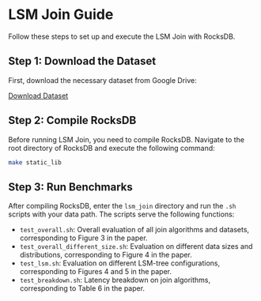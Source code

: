 # LSM Join Guide

Follow these steps to set up and execute the LSM Join with RocksDB.

## Step 1: Download the Dataset

First, download the necessary dataset from Google Drive:

[Download Dataset](https://drive.google.com/drive/folders/1k_q1pq2C01rGChallg6aBPq4IOqJppzO?usp=sharing)

## Step 2: Compile RocksDB

Before running LSM Join, you need to compile RocksDB. Navigate to the root directory of RocksDB and execute the following command:

```bash
make static_lib
```

## Step 3: Run Benchmarks                                                   
                                                                              
After compiling RocksDB, enter the `lsm_join` directory and run the `.sh` scripts with your data path. The scripts serve the following functions:      
                                                                             
- `test_overall.sh`: Overall evaluation of all join algorithms and datasets, corresponding to Figure 3 in the paper.                                   
- `test_overall_different_size.sh`: Evaluation on different data sizes and distributions, corresponding to Figure 4 in the paper.                    
- `test_lsm.sh`: Evaluation on different LSM-tree configurations, corresponding to Figures 4 and 5 in the paper.                             
- `test_breakdown.sh`: Latency breakdown on join algorithms, corresponding to Table 6 in the paper.                      

